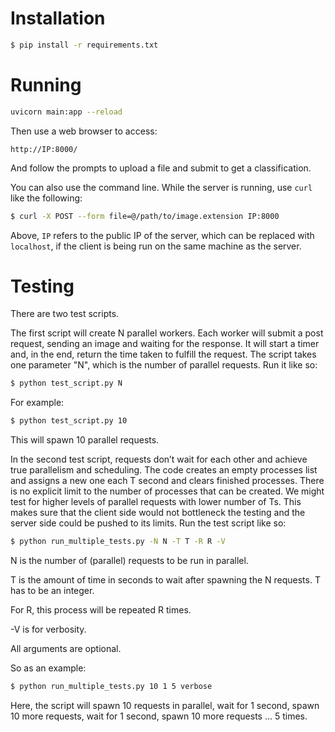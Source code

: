 # Installation

```bash
$ pip install -r requirements.txt
```

# Running

```bash
uvicorn main:app --reload
```

Then use a web browser to access:

```
http://IP:8000/
```

And follow the prompts to upload a file and submit to get a classification.


You can also use the command line. While the server is running, use `curl` like the following:

```bash
$ curl -X POST --form file=@/path/to/image.extension IP:8000
```
Above, `IP` refers to the public IP of the server, which can be replaced with `localhost`, if the client is being run on the same machine as the server. 


# Testing

There are two test scripts.

The first script will create N parallel workers. Each worker will submit a post request, sending an image and waiting for the response. It will start a timer and, in the end, return the time taken to fulfill the request. The script takes one parameter "N", which is the number of parallel requests. Run it like so:

```bash
$ python test_script.py N
```

For example:

```bash
$ python test_script.py 10
```

This will spawn 10 parallel requests.


In the second test script, requests don’t wait for each other and achieve true parallelism and scheduling. The code creates an empty processes list and assigns a new one each T second and clears finished processes. There is no explicit limit to the number of processes that can be created. We might test for higher levels of parallel requests with lower number of Ts. This makes sure that the client side would not bottleneck the testing and the server side could be pushed to its limits. Run the test script like so:

```bash
$ python run_multiple_tests.py -N N -T T -R R -V 
```

N is the number of (parallel) requests to be run in parallel.

T is the amount of time in seconds to wait after spawning the N requests. T has to be an integer.

For R, this process will be repeated R times.

-V is for verbosity.

All arguments are optional.

So as an example:

```bash
$ python run_multiple_tests.py 10 1 5 verbose 
```

Here, the script will spawn 10 requests in parallel, wait for 1 second, spawn 10 more requests, wait for 1 second, spawn 10 more requests ... 5 times.
